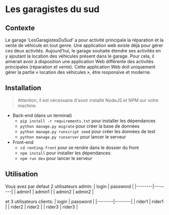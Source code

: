 # Les garagistes du sud

## Contexte

Le garage ‘LesGaragistesDuSud’ a pour activité principale la réparation et la vente de
véhicule en tout genre. Une application web existe déjà pour gérer ces deux activités.
Aujourd’hui, le garage souhaite étendre ses activités en y ajoutant la location des véhicules
présent dans le garage. Pour cela, il aimerait avoir à disposition une application Web
différente des activités principales (réparation et vente). Cette application Web doit
uniquement gérer la partie « location des véhicules », être responsive et moderne.

## Installation

> Attention, il est nécessaire d'avoir installé NodeJS et NPM sur votre machine.

- Back-end (dans un terminal)
  - `pip install -r requirements.txt` pour installer les dépendances
  - `python manage.py migrate` pour créer la base de données
  - `python manage.py runscript seed` pour créer les données de test
  - `python manage.py runserver` pour lancer le serveur
- Front-end
  - `cd renting-front` pour se rendre dans le dossier du front
  - `npm install` pour installer les dépendances
  - `npm run dev` pour lancer le serveur

## Utilisation

Vous avez par defaut 2 utilisateurs admin:
| login | password |
|--------|--------|
| admin1 | admin1 |
| admin2 | admin2 |

et 3 utilisateurs clients:
| login | password |
|--------|--------|
| rider1 | rider1 |
| rider2 | rider2 |
| rider3 | rider3 |
